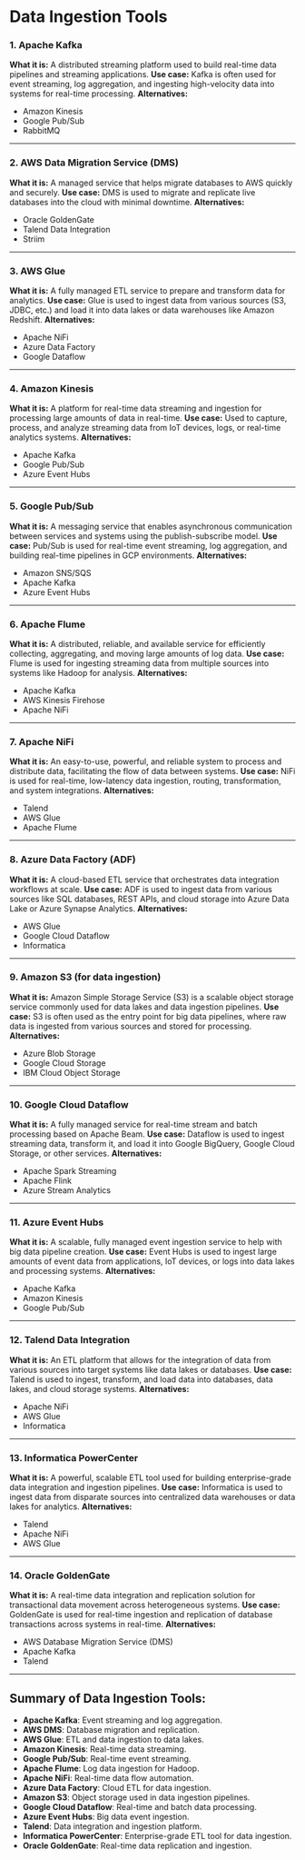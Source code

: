 # Data Ingestion Tools

### 1. Apache Kafka
**What it is:** A distributed streaming platform used to build real-time data pipelines and streaming applications.
**Use case:** Kafka is often used for event streaming, log aggregation, and ingesting high-velocity data into systems for real-time processing.
**Alternatives:**
- Amazon Kinesis
- Google Pub/Sub
- RabbitMQ

---

### 2. AWS Data Migration Service (DMS)
**What it is:** A managed service that helps migrate databases to AWS quickly and securely.
**Use case:** DMS is used to migrate and replicate live databases into the cloud with minimal downtime.
**Alternatives:**
- Oracle GoldenGate
- Talend Data Integration
- Striim

---

### 3. AWS Glue
**What it is:** A fully managed ETL service to prepare and transform data for analytics.
**Use case:** Glue is used to ingest data from various sources (S3, JDBC, etc.) and load it into data lakes or data warehouses like Amazon Redshift.
**Alternatives:**
- Apache NiFi
- Azure Data Factory
- Google Dataflow

---

### 4. Amazon Kinesis
**What it is:** A platform for real-time data streaming and ingestion for processing large amounts of data in real-time.
**Use case:** Used to capture, process, and analyze streaming data from IoT devices, logs, or real-time analytics systems.
**Alternatives:**
- Apache Kafka
- Google Pub/Sub
- Azure Event Hubs

---

### 5. Google Pub/Sub
**What it is:** A messaging service that enables asynchronous communication between services and systems using the publish-subscribe model.
**Use case:** Pub/Sub is used for real-time event streaming, log aggregation, and building real-time pipelines in GCP environments.
**Alternatives:**
- Amazon SNS/SQS
- Apache Kafka
- Azure Event Hubs

---

### 6. Apache Flume
**What it is:** A distributed, reliable, and available service for efficiently collecting, aggregating, and moving large amounts of log data.
**Use case:** Flume is used for ingesting streaming data from multiple sources into systems like Hadoop for analysis.
**Alternatives:**
- Apache Kafka
- AWS Kinesis Firehose
- Apache NiFi

---

### 7. Apache NiFi
**What it is:** An easy-to-use, powerful, and reliable system to process and distribute data, facilitating the flow of data between systems.
**Use case:** NiFi is used for real-time, low-latency data ingestion, routing, transformation, and system integrations.
**Alternatives:**
- Talend
- AWS Glue
- Apache Flume

---

### 8. Azure Data Factory (ADF)
**What it is:** A cloud-based ETL service that orchestrates data integration workflows at scale.
**Use case:** ADF is used to ingest data from various sources like SQL databases, REST APIs, and cloud storage into Azure Data Lake or Azure Synapse Analytics.
**Alternatives:**
- AWS Glue
- Google Cloud Dataflow
- Informatica

---

### 9. Amazon S3 (for data ingestion)
**What it is:** Amazon Simple Storage Service (S3) is a scalable object storage service commonly used for data lakes and data ingestion pipelines.
**Use case:** S3 is often used as the entry point for big data pipelines, where raw data is ingested from various sources and stored for processing.
**Alternatives:**
- Azure Blob Storage
- Google Cloud Storage
- IBM Cloud Object Storage

---

### 10. Google Cloud Dataflow
**What it is:** A fully managed service for real-time stream and batch processing based on Apache Beam.
**Use case:** Dataflow is used to ingest streaming data, transform it, and load it into Google BigQuery, Google Cloud Storage, or other services.
**Alternatives:**
- Apache Spark Streaming
- Apache Flink
- Azure Stream Analytics

---

### 11. Azure Event Hubs
**What it is:** A scalable, fully managed event ingestion service to help with big data pipeline creation.
**Use case:** Event Hubs is used to ingest large amounts of event data from applications, IoT devices, or logs into data lakes and processing systems.
**Alternatives:**
- Apache Kafka
- Amazon Kinesis
- Google Pub/Sub

---

### 12. Talend Data Integration
**What it is:** An ETL platform that allows for the integration of data from various sources into target systems like data lakes or databases.
**Use case:** Talend is used to ingest, transform, and load data into databases, data lakes, and cloud storage systems.
**Alternatives:**
- Apache NiFi
- AWS Glue
- Informatica

---

### 13. Informatica PowerCenter
**What it is:** A powerful, scalable ETL tool used for building enterprise-grade data integration and ingestion pipelines.
**Use case:** Informatica is used to ingest data from disparate sources into centralized data warehouses or data lakes for analytics.
**Alternatives:**
- Talend
- Apache NiFi
- AWS Glue

---

### 14. Oracle GoldenGate
**What it is:** A real-time data integration and replication solution for transactional data movement across heterogeneous systems.
**Use case:** GoldenGate is used for real-time ingestion and replication of database transactions across systems in real-time.
**Alternatives:**
- AWS Database Migration Service (DMS)
- Apache Kafka
- Talend

---

## Summary of Data Ingestion Tools:

- **Apache Kafka**: Event streaming and log aggregation.
- **AWS DMS**: Database migration and replication.
- **AWS Glue**: ETL and data ingestion to data lakes.
- **Amazon Kinesis**: Real-time data streaming.
- **Google Pub/Sub**: Real-time event streaming.
- **Apache Flume**: Log data ingestion for Hadoop.
- **Apache NiFi**: Real-time data flow automation.
- **Azure Data Factory**: Cloud ETL for data ingestion.
- **Amazon S3**: Object storage used in data ingestion pipelines.
- **Google Cloud Dataflow**: Real-time and batch data processing.
- **Azure Event Hubs**: Big data event ingestion.
- **Talend**: Data integration and ingestion platform.
- **Informatica PowerCenter**: Enterprise-grade ETL tool for data ingestion.
- **Oracle GoldenGate**: Real-time data replication and ingestion.
